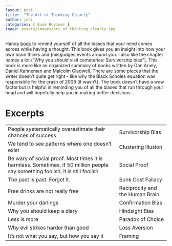 ```yaml
---
layout: post
title:  "The Art of Thinking Clearly"
author: juhi
categories: [ Book Reviews ]
image: assets/images/art_of_thinking_clearly.jpg
---
```

Handy [book](https://www.goodreads.com/book/show/16248196-the-art-of-thinking-clearly) to remind yourself of all the biases that your mind comes across while having a thought. This book gives you an insight into how your own brain thinks and (mis)judges events around you. I also like the chapter names a lot (“Why you should visit cemeteries: Survivorship bias"). This book is more like an organized summary of books written by Dan Ariely, Daniel Kahneman and Malcolm Gladwell. There are some pieces that the writer doesn’t quite get right - like why the Black Scholes equation was responsible for the crash of 2008 (it wasn’t). The book doesn’t have a wow factor but is helpful in reminding you of all the biases that run through your head and will hopefully help you in making better decisions.


# Excerpts


<table>
  <tr>
   <td>People systematically overestimate their chances of success
   </td>
   <td>Survivorship Bias
   </td>
  </tr>
  <tr>
   <td>We tend to see patterns where one doesn’t exist
   </td>
   <td>Clustering Illusion
   </td>
  </tr>
  <tr>
   <td>Be wary of social proof. Most times it is harmless. Sometimes, if 50 million people say something foolish, it is still foolish
   </td>
   <td>Social Proof
   </td>
  </tr>
  <tr>
   <td>The past is past. Forget it.
   </td>
   <td>Sunk Cost Fallacy
   </td>
  </tr>
  <tr>
   <td>Free drinks are not really free
   </td>
   <td>Reciprocity and the Human Brain
   </td>
  </tr>
  <tr>
   <td>Murder your darlings
   </td>
   <td>Confirmation Bias
   </td>
  </tr>
  <tr>
   <td>Why you should keep a diary
   </td>
   <td>Hindsight Bias
   </td>
  </tr>
  <tr>
   <td>Less is more
   </td>
   <td>Paradox of Choice
   </td>
  </tr>
  <tr>
   <td>Why evil strikes harder than good
   </td>
   <td>Loss Aversion
   </td>
  </tr>
  <tr>
   <td>It’s not what you say, but how you say it
   </td>
   <td>Framing
   </td>
  </tr>
</table>

